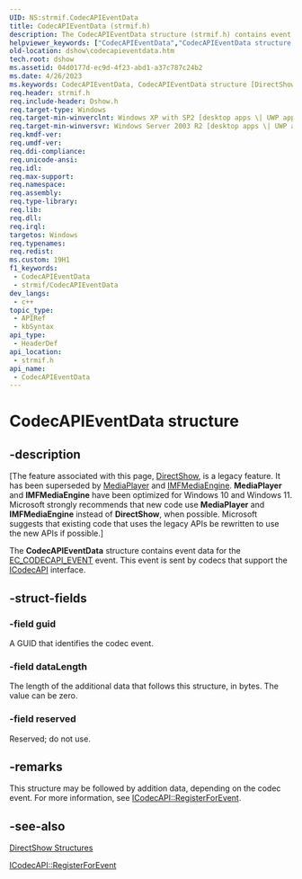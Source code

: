 ```yaml
---
UID: NS:strmif.CodecAPIEventData
title: CodecAPIEventData (strmif.h)
description: The CodecAPIEventData structure (strmif.h) contains event data for the EC_CODECAPI_EVENT event. This event is sent by codecs that support the ICodecAPI interface.
helpviewer_keywords: ["CodecAPIEventData","CodecAPIEventData structure [DirectShow]","CodecAPIEventDataStructure","dshow.codecapieventdata","strmif/CodecAPIEventData"]
old-location: dshow\codecapieventdata.htm
tech.root: dshow
ms.assetid: 04d0177d-ec9d-4f23-abd1-a37c787c24b2
ms.date: 4/26/2023
ms.keywords: CodecAPIEventData, CodecAPIEventData structure [DirectShow], CodecAPIEventDataStructure, dshow.codecapieventdata, strmif/CodecAPIEventData
req.header: strmif.h
req.include-header: Dshow.h
req.target-type: Windows
req.target-min-winverclnt: Windows XP with SP2 [desktop apps \| UWP apps]
req.target-min-winversvr: Windows Server 2003 R2 [desktop apps \| UWP apps]
req.kmdf-ver: 
req.umdf-ver: 
req.ddi-compliance: 
req.unicode-ansi: 
req.idl: 
req.max-support: 
req.namespace: 
req.assembly: 
req.type-library: 
req.lib: 
req.dll: 
req.irql: 
targetos: Windows
req.typenames: 
req.redist: 
ms.custom: 19H1
f1_keywords:
 - CodecAPIEventData
 - strmif/CodecAPIEventData
dev_langs:
 - c++
topic_type:
 - APIRef
 - kbSyntax
api_type:
 - HeaderDef
api_location:
 - strmif.h
api_name:
 - CodecAPIEventData
---
```


# CodecAPIEventData structure


## -description

\[The feature associated with this page, [DirectShow](/windows/win32/directshow/directshow), is a legacy feature. It has been superseded by [MediaPlayer](/uwp/api/Windows.Media.Playback.MediaPlayer) and [IMFMediaEngine](/windows/win32/api/mfmediaengine/nn-mfmediaengine-imfmediaengine). **MediaPlayer** and **IMFMediaEngine** have been optimized for Windows 10 and Windows 11. Microsoft strongly recommends that new code use **MediaPlayer** and **IMFMediaEngine** instead of **DirectShow**, when possible. Microsoft suggests that existing code that uses the legacy APIs be rewritten to use the new APIs if possible.\]

The <b>CodecAPIEventData</b> structure contains event data for the <a href="/windows/desktop/DirectShow/ec-codecapi-event">EC_CODECAPI_EVENT</a> event. This event is sent by codecs that support the <a href="/windows/desktop/api/strmif/nn-strmif-icodecapi">ICodecAPI</a> interface.

## -struct-fields

### -field guid

A GUID that identifies the codec event.

### -field dataLength

The length of the additional data that follows this structure, in bytes.
          The value can be zero.

### -field reserved

Reserved; do not use.

## -remarks

This structure may be followed by addition data, depending on the codec event. For more information, see <a href="/windows/desktop/api/strmif/nf-strmif-icodecapi-registerforevent">ICodecAPI::RegisterForEvent</a>.

## -see-also

<a href="/windows/desktop/DirectShow/directshow-structures">DirectShow Structures</a>



<a href="/windows/desktop/api/strmif/nf-strmif-icodecapi-registerforevent">ICodecAPI::RegisterForEvent</a>

